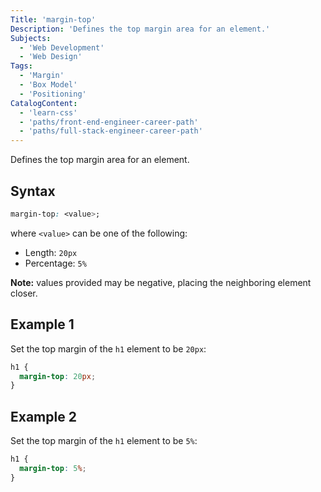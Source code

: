```yaml
---
Title: 'margin-top'
Description: 'Defines the top margin area for an element.'
Subjects:
  - 'Web Development'
  - 'Web Design'
Tags:
  - 'Margin'
  - 'Box Model'
  - 'Positioning'
CatalogContent:
  - 'learn-css'
  - 'paths/front-end-engineer-career-path'
  - 'paths/full-stack-engineer-career-path'
---
```


Defines the top margin area for an element.

## Syntax

```css
margin-top: <value>;
```

where `<value>` can be one of the following:

- Length: `20px`
- Percentage: `5%`

**Note:** values provided may be negative, placing the neighboring element closer.

## Example 1

Set the top margin of the `h1` element to be `20px`:

```css
h1 {
  margin-top: 20px;
}
```

## Example 2

Set the top margin of the `h1` element to be `5%`:

```css
h1 {
  margin-top: 5%;
}
```

